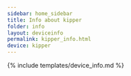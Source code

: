 ```yaml
---
sidebar: home_sidebar
title: Info about kipper
folder: info
layout: deviceinfo
permalink: kipper_info.html
device: kipper
---
```

{% include templates/device_info.md %}
